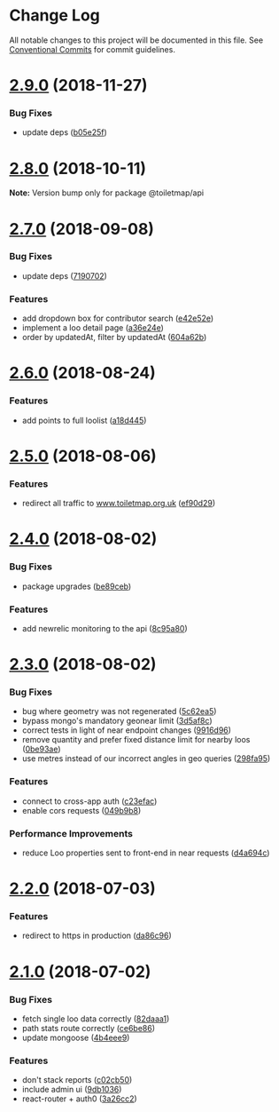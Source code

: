 # Change Log

All notable changes to this project will be documented in this file.
See [Conventional Commits](https://conventionalcommits.org) for commit guidelines.

# [2.9.0](https://github.com/neontribe/gbptm/compare/v2.8.0...v2.9.0) (2018-11-27)


### Bug Fixes

* update deps ([b05e25f](https://github.com/neontribe/gbptm/commit/b05e25f))





# [2.8.0](https://github.com/neontribe/gbptm/compare/v2.7.0...v2.8.0) (2018-10-11)

**Note:** Version bump only for package @toiletmap/api





<a name="2.7.0"></a>
# [2.7.0](https://github.com/neontribe/gbptm/compare/v2.6.0...v2.7.0) (2018-09-08)


### Bug Fixes

* update deps ([7190702](https://github.com/neontribe/gbptm/commit/7190702))


### Features

* add dropdown box for contributor search ([e42e52e](https://github.com/neontribe/gbptm/commit/e42e52e))
* implement a loo detail page ([a36e24e](https://github.com/neontribe/gbptm/commit/a36e24e))
* order by updatedAt, filter by updatedAt ([604a62b](https://github.com/neontribe/gbptm/commit/604a62b))





<a name="2.6.0"></a>
# [2.6.0](https://github.com/neontribe/gbptm/compare/v2.5.0...v2.6.0) (2018-08-24)


### Features

* add points to full loolist ([a18d445](https://github.com/neontribe/gbptm/commit/a18d445))




<a name="2.5.0"></a>
# [2.5.0](https://github.com/neontribe/gbptm/compare/v2.4.0...v2.5.0) (2018-08-06)


### Features

* redirect all traffic to www.toiletmap.org.uk ([ef90d29](https://github.com/neontribe/gbptm/commit/ef90d29))




<a name="2.4.0"></a>
# [2.4.0](https://github.com/neontribe/gbptm/compare/v2.3.0...v2.4.0) (2018-08-02)


### Bug Fixes

* package upgrades ([be89ceb](https://github.com/neontribe/gbptm/commit/be89ceb))


### Features

* add newrelic monitoring to the api ([8c95a80](https://github.com/neontribe/gbptm/commit/8c95a80))




<a name="2.3.0"></a>
# [2.3.0](https://github.com/neontribe/gbptm/compare/v2.2.0...v2.3.0) (2018-08-02)


### Bug Fixes

* bug where geometry was not regenerated ([5c62ea5](https://github.com/neontribe/gbptm/commit/5c62ea5))
* bypass mongo's mandatory geonear limit ([3d5af8c](https://github.com/neontribe/gbptm/commit/3d5af8c))
* correct tests in light of near endpoint changes ([9916d96](https://github.com/neontribe/gbptm/commit/9916d96))
* remove quantity and prefer fixed distance limit for nearby loos ([0be93ae](https://github.com/neontribe/gbptm/commit/0be93ae))
* use metres instead of our incorrect angles in geo queries ([298fa95](https://github.com/neontribe/gbptm/commit/298fa95))


### Features

* connect to cross-app auth ([c23efac](https://github.com/neontribe/gbptm/commit/c23efac))
* enable cors requests ([049b9b8](https://github.com/neontribe/gbptm/commit/049b9b8))


### Performance Improvements

* reduce Loo properties sent to front-end in near requests ([d4a694c](https://github.com/neontribe/gbptm/commit/d4a694c))




<a name="2.2.0"></a>
# [2.2.0](https://github.com/neontribe/gbptm/compare/v2.1.0...v2.2.0) (2018-07-03)


### Features

* redirect to https in production ([da86c96](https://github.com/neontribe/gbptm/commit/da86c96))




<a name="2.1.0"></a>
# [2.1.0](https://github.com/neontribe/gbptm/compare/v0.0.5...v2.1.0) (2018-07-02)


### Bug Fixes

* fetch single loo data correctly ([82daaa1](https://github.com/neontribe/gbptm/commit/82daaa1))
* path stats route correctly ([ce6be86](https://github.com/neontribe/gbptm/commit/ce6be86))
* update mongoose ([4b4eee9](https://github.com/neontribe/gbptm/commit/4b4eee9))


### Features

* don't stack reports ([c02cb50](https://github.com/neontribe/gbptm/commit/c02cb50))
* include admin ui ([9db1036](https://github.com/neontribe/gbptm/commit/9db1036))
* react-router + auth0 ([3a26cc2](https://github.com/neontribe/gbptm/commit/3a26cc2))
